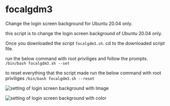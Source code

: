 # focalgdm3
Change the login screen background for Ubuntu 20.04 only.

this script is to change the login screen background of Ubuntu 20.04 only.

Once you downloaded the script `focalgdm3.sh`. cd to the downloaded script file.

run the below command with root priviliges and follow the prompts.
`/bin/bash focalgdm3.sh --set`

to reset everything that the script made
run the below command with root priviliges
`/bin/bash focalgdm3.sh --reset`

![setting of login screen background with Image](https://i.stack.imgur.com/tL8Rq.gif)

![setting of login screen background with color](https://i.stack.imgur.com/vAWf1.gif)


